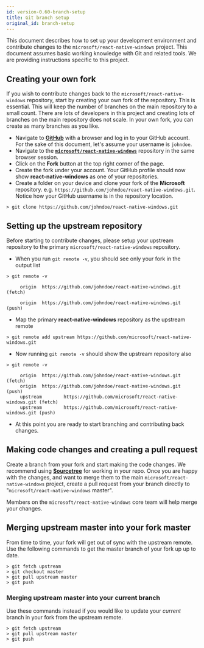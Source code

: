 ```yaml
---
id: version-0.60-branch-setup
title: Git branch setup
original_id: branch-setup
---
```


This document describes how to set up your development environment and contribute changes to the `microsoft/react-native-windows` project. This document assumes basic working knowledge with Git and related tools. We are providing instructions specific to this project.

## Creating your own fork

If you wish to contribute changes back to the `microsoft/react-native-windows` repository, start by creating your own fork of the repository. This is essential. This will keep the number of branches on the main repository to a small count. There are lots of developers in this project and creating lots of branches on the main repository does not scale. In your own fork, you can create as many branches as you like.

- Navigate to **[GitHub](https://www.github.com)** with a browser and log in to your GitHub account. For the sake of this document, let's assume your username is `johndoe`.
- Navigate to the **[`microsoft/react-native-windows`](https://github.com/microsoft/react-native-windows)** repository in the same browser session.
- Click on the **Fork** button at the top right corner of the page.
- Create the fork under your account. Your GitHub profile should now show **react-native-windows** as one of your repositories.
- Create a folder on your device and clone your fork of the **Microsoft** repository. e.g. `https://github.com/johndoe/react-native-windows.git`. Notice how your GitHub username is in the repository location.

```
> git clone https://github.com/johndoe/react-native-windows.git
```

## Setting up the upstream repository

Before starting to contribute changes, please setup your upstream repository to the primary `microsoft/react-native-windows` repository.

- When you run `git remote -v`, you should see only your fork in the output list

```
> git remote -v

     origin  https://github.com/johndoe/react-native-windows.git (fetch)

     origin  https://github.com/johndoe/react-native-windows.git (push)
```

- Map the primary **react-native-windows** repository as the upstream remote

```
> git remote add upstream https://github.com/microsoft/react-native-windows.git
```

- Now running `git remote -v` should show the upstream repository also

```
> git remote -v

     origin  https://github.com/johndoe/react-native-windows.git (fetch)
     origin  https://github.com/johndoe/react-native-windows.git (push)
     upstream        https://github.com/microsoft/react-native-windows.git (fetch)
     upstream        https://github.com/microsoft/react-native-windows.git (push)
```

- At this point you are ready to start branching and contributing back changes.

## Making code changes and creating a pull request

Create a branch from your fork and start making the code changes. We recommend using [**Sourcetree**](https://www.sourcetreeapp.com/) for working in your repo. Once you are happy with the changes, and want to merge them to the main `microsoft/react-native-windows` project, create a pull request from your branch directly to "`microsoft/react-native-windows` master".

Members on the `microsoft/react-native-windows` core team will help merge your changes.

## Merging upstream master into your fork master

From time to time, your fork will get out of sync with the upstream remote. Use the following commands to get the master branch of your fork up up to date.

```
> git fetch upstream
> git checkout master
> git pull upstream master
> git push
```

### Merging upstream master into your current branch

Use these commands instead if you would like to update your _current_ branch in your fork from the upstream remote.

```
> git fetch upstream
> git pull upstream master
> git push
```
